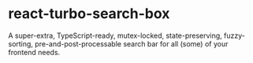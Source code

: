 # react-turbo-search-box
A super-extra, TypeScript-ready, mutex-locked, state-preserving, fuzzy-sorting, pre-and-post-processable search bar for all (some) of your frontend needs.
